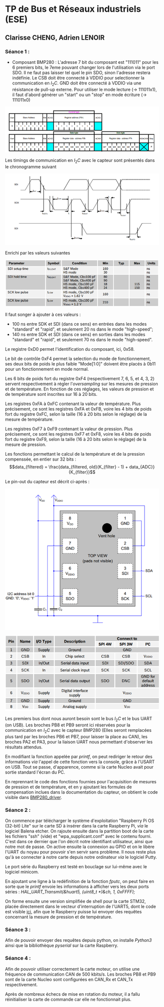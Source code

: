 # TP de Bus et Réseaux industriels (ESE)
## Clarisse CHENG, Adrien LENOIR

### Séance 1 :

* Composant BMP280 :
L'adresse 7 bit du composant est "111011" pour les 6 premiers bits, le 7eme pouvant changer lors de l'utilisation via le port SDO. Il ne faut pas laisser tel quel le pin SDO, sinon l'adresse restera indéfinie. Le CSB doit être connecté à VDDIO pour selectionner la communication en $I_2C$. GND doit être connecté à VDDIO via une résistance de pull-up externe. Pour utiliser le mode lecture (-> 111011x1), il faut d'abord générer un "start" ou un "stop" en mode écriture (-> 111011x0)

![img](Communication_I2C.png)

Les timings de communication en $I_2C$ avec le capteur sont présentés dans le chronogramme suivant

![img](Communication_I2C_diagram.png)

Enrichi par les valeurs suivantes

![img](Communication_I2C_timings.png)

Il faut songer à ajouter à ces valeurs :
* 100 ns entre SDK et SDI (dans ce sens) en entrées dans les modes "standard" et "rapid", et seulement 20 ns dans le mode "high-speed";
* 140 ns entre SDK et SDI (dans ce sens) en sorties dans les modes "standard" et "rapid", et seulement 70 ns dans le mode "high-speed".

Le registre 0xD0 permet l'identification du composant, ici, 0x58.

Le bit de contrôle 0xF4 permet la selection du mode de fonctionnement, ses deux bits de poids le plus faible "Mode[1:0]" doivent être placés à 0b11 pour un fonctionnement en mode normal.

Les 6 bits de poids fort du registre 0xF4 (respectivement 7, 6, 5, et 4, 3, 2) servent respectivement à régler l'*oversampling* sur les mesures de pression et de température. En fonction de ces réglages, les valeurs de pression et de température sont inscrites sur 16 à 20 bits.

Les registres 0xFA à 0xFC contenant la valeur de température. Plus précisement, ce sont les registres 0xFA et 0xFB, voire les 4 bits de poids fort du registre 0xFC, selon la taille (16 à 20 bits selon le réglage) de la mesure de température.

Les registres 0xF7 à 0xF9 contenant la valeur de pression. Plus précisement, ce sont les registres 0xF7 et 0xF8, voire les 4 bits de poids fort du registre 0xF9, selon la taille (16 à 20 bits selon le réglage) de la mesure de pression.

Les fonctions permettant le calcul de la température et de la pression compenssée, en entier sur 32 bits :
$$data_{filtered} = \frac{data_{filtered, old}(K_{filter} - 1) + data_{ADC}}{K_{filter}}$$

Le pin-out du capteur est décrit ci-après :

![img](Communication_I2C_connexion.png)

![img](Communication_I2C_connexion_tab.png)

Les premiers bus dont nous auront besoin sont le bus $I_2C$ et le bus UART (on USB). Les broches PB8 et PB9 seront ici réservées pour la communication en $I_2C$ avec le capteur BMP280 (Elles seront remplacées plus tard par les broches PB6 et PB7, pour laisser la place au CAN), les broches PA2 et PA3, pour la liaison UART nous permettant d'observer les résultats attendus.

En modifiant la fonction appelée par *printf*, on peut rediriger le retour des informations *via* l'appel de cette fonction vers la console, grâce à l'USART on USB. Tout se passe, d'apparence, comme si la carte Nucleo avait pour sortie standard l'écran du PC.

En reprennant le code des fonctions fournies pour l'acquisition de mesures de pression et de température, et en y ajoutant les formules de compensation inclues dans la documentation du capteur, on obtient le code visible dans [BMP280_driver](BMP280_driver).

### Séance 2 :

On commence par télécharger le système d'exploitation "Raspberry Pi OS (32-bit) Lite" sur le carte SD à insérer dans la carte Raspberry Pi, *via* le logiciel Balena etcher. On rajoute ensuite dans la partition boot de la carte les fichiers "ssh" (vide) et "wpa_supplicant.conf" avec le contenu fourni. C'est dans ce dernier que l'on décrit notre identifiant utilisateur, ainsi que notre mot de passe. On active ensuite la connexion au GPIO et on le libère l'UART du noyau pour pouvoir s'en servir sans problème. Il nous reste plus qu'à se connecter à notre carte depuis notre ordinateur *via* le logiciel Putty.

Le port série du Raspberry est testé en bouclage sur lui-même avec le logiciel minicom.

En ajoutant une ligne à la redéfinition de la fonction *fputc*, on peut faire en sorte que le *printf* envoie les informations à afficher vers les deux ports séries :
*HAL_UART_Transmit(&huart5, (uint8_t \*)&ch, 1, 0xFFFF);*

On forme ensuite une version simplifiée de shell pour la carte STM32, placée directement dans le vecteur d'interruption de l'UART5, dont le code est visible [ici](stm32f4xx_it_partiel.c), afin que le Raspberry puisse lui envoyer des requêtes concernant la mesure de pression et de température.

### Séance 3 :

Afin de pouvoir envoyer des requêtes depuis python, on installe *Python3* ainsi que la bibliothèque *pyserial* sur la carte Raspberry.

### Séance 4 :
Afin de pouvoir utiliser correctement la carte moteur, on utilise une fréquence de communication CAN de 500 kbits/s.
Les broches PB8 et PB9 sont de la carte Nucleo sont configurées en CAN_Rx et CAN_Tx respectivement.

Après de nombreux échecs de mise en rotation du moteur, il a fallu réinitialiser la carte de commande car elle ne fonctionnait plus.
